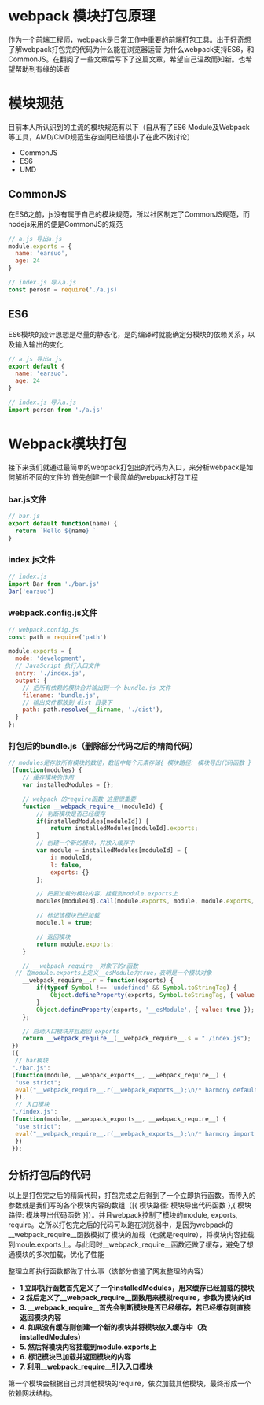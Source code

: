 # webpack 模块打包原理

作为一个前端工程师，webpack是日常工作中重要的前端打包工具。出于好奇想了解webpack打包完的代码为什么能在浏览器运营
为什么webpack支持ES6，和CommonJS。在翻阅了一些文章后写下了这篇文章，希望自己温故而知新。也希望帮助到有缘的读者

# 模块规范

目前本人所认识到的主流的模块规范有以下（自从有了ES6 Module及Webpack等工具，AMD/CMD规范生存空间已经很小了在此不做讨论）

+ CommonJS
+ ES6
+ UMD

## CommonJS

在ES6之前，js没有属于自己的模块规范，所以社区制定了CommonJS规范，而nodejs采用的便是CommonJS的规范

```javascript
// a.js 导出a.js
module.exports = {
  name: 'earsuo',
  age: 24
}

// index.js 导入a.js
const perosn = require('./a.js)
```

## ES6

ES6模块的设计思想是尽量的静态化，是的编译时就能确定分模块的依赖关系，以及输入输出的变化

```javascript
// a.js 导出a.js
export default {
  name: 'earsuo',
  age: 24
}

// index.js 导入a.js
import person from './a.js'
```

# Webpack模块打包

接下来我们就通过最简单的webpack打包出的代码为入口，来分析webpack是如何解析不同的文件的
首先创建一个最简单的webpack打包工程

### bar.js文件

```javascript
// bar.js
export default function(name) {
  return `Hello ${name} `
}

```

### index.js文件

```javascript
// index.js
import Bar from './bar.js'
Bar('earsuo')

```

### webpack.config.js文件

```javascript
// webpack.config.js
const path = require('path')

module.exports = {
  mode: 'development',
  // JavaScript 执行入口文件
  entry: './index.js',
  output: {
    // 把所有依赖的模块合并输出到一个 bundle.js 文件
    filename: 'bundle.js',
    // 输出文件都放到 dist 目录下
    path: path.resolve(__dirname, './dist'),
  }
};

```

### 打包后的bundle.js（删除部分代码之后的精简代码）

```javascript
// modules是存放所有模块的数组，数组中每个元素存储{ 模块路径: 模块导出代码函数 }
 (function(modules) {
 	// 缓存模块的作用
 	var installedModules = {};

 	// webpack 的require函数 这里很重要
 	function __webpack_require__(moduleId) {
 		// 判断模块是否已经缓存
 		if(installedModules[moduleId]) {
 			return installedModules[moduleId].exports;
 		}
 		// 创建一个新的模块，并放入缓存中
 		var module = installedModules[moduleId] = {
 			i: moduleId,
 			l: false,
 			exports: {}
 		};

 		// 把要加载的模块内容，挂载到module.exports上
 		modules[moduleId].call(module.exports, module, module.exports, __webpack_require__);

 		// 标记该模块已经加载
 		module.l = true;

 		// 返回模块
 		return module.exports;
 	}

 	// __webpack_require__对象下的r函数
  // 在module.exports上定义__esModule为true，表明是一个模块对象
 	__webpack_require__.r = function(exports) {
 		if(typeof Symbol !== 'undefined' && Symbol.toStringTag) {
 			Object.defineProperty(exports, Symbol.toStringTag, { value: 'Module' });
 		}
 		Object.defineProperty(exports, '__esModule', { value: true });
 	};

 	// 启动入口模块并且返回 exports
 	return __webpack_require__(__webpack_require__.s = "./index.js");
 })
 ({
  // bar模块
 "./bar.js":
 (function(module, __webpack_exports__, __webpack_require__) {
  "use strict";
  eval("__webpack_require__.r(__webpack_exports__);\n/* harmony default export */ __webpack_exports__[\"default\"] = (function(name) {\n  return `Hello ${name} `\n});\n\n//# sourceURL=webpack:///./bar.js?");
  }),
  // 入口模块
 "./index.js":
 (function(module, __webpack_exports__, __webpack_require__) {
  "use strict";
  eval("__webpack_require__.r(__webpack_exports__);\n/* harmony import */ var _bar_js__WEBPACK_IMPORTED_MODULE_0__ = __webpack_require__(/*! ./bar.js */ \"./bar.js\");\n\nObject(_bar_js__WEBPACK_IMPORTED_MODULE_0__[\"default\"])('earsuo')\n\n//# sourceURL=webpack:///./index.js?");
  })
 });
```
## 分析打包后的代码

以上是打包完之后的精简代码，打包完成之后得到了一个立即执行函数。而传入的参数就是我们写的各个模块内容的数组（[{ 模块路径: 模块导出代码函数 },{ 模块路径: 模块导出代码函数 }]）。并且webpack控制了模块的module, exports, require。之所以打包完之后的代码可以跑在浏览器中，是因为webpack的__webpack_require__函数模拟了模块的加载（也就是require），将模块内容挂载到moule.exports上。与此同时__webpack_require__函数还做了缓存，避免了想通模块的多次加载，优化了性能

整理立即执行函数都做了什么事（该部分借鉴了网友整理的内容）

+ **1 立即执行函数首先定义了一个installedModules，用来缓存已经加载的模块**
+ **2 然后定义了__webpack_require__函数用来模拟require，参数为模块的id**
+ **3. __webpack_require__首先会判断模块是否已经缓存，若已经缓存则直接返回模块内容**
+ **4. 如果没有缓存则创建一个新的模块并将模块放入缓存中（及installedModules）**
+ **5. 然后将模块内容挂载到module.exports上**
+ **6. 标记模块已加载并返回模块的内容**
+ **7. 利用__webpack_require__引入入口模块**

第一个模块会根据自己对其他模块的require，依次加载其他模块，最终形成一个依赖网状结构。